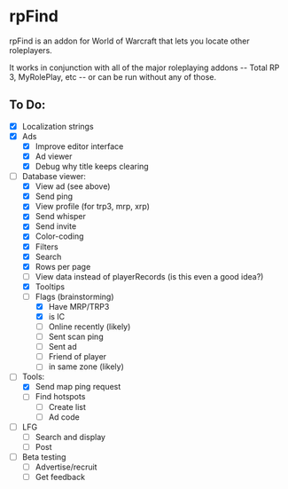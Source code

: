 # rpFind

rpFind is an addon for World of Warcraft that lets you locate other roleplayers.

It works in conjunction with all of the major roleplaying addons -- 
Total RP 3, MyRolePlay, etc --
or can be run without any of those.

## To Do:

- [x] Localization strings
- [x] Ads
  - [x] Improve editor interface
  - [x] Ad viewer
  - [x] Debug why title keeps clearing
- [ ] Database viewer:
  - [x] View ad (see above)
  - [x] Send ping
  - [x] View profile (for trp3, mrp, xrp)
  - [x] Send whisper
  - [x] Send invite
  - [x] Color-coding
  - [x] Filters
  - [x] Search
  - [x] Rows per page
  - [ ] View data instead of playerRecords (is this even a good idea?)
  - [x] Tooltips
  - [ ] Flags (brainstorming)
    - [x] Have MRP/TRP3
    - [x] is IC
    - [ ] Online recently (likely)
    - [ ] Sent scan ping
    - [ ] Sent ad
    - [ ] Friend of player
    - [ ] in same zone (likely)
- [ ] Tools:
  - [x] Send map ping request
  - [ ] Find hotspots
    - [ ] Create list
    - [ ] Ad code
- [ ] LFG
  - [ ] Search and display
  - [ ] Post
- [ ] Beta testing
  - [ ] Advertise/recruit
  - [ ] Get feedback
